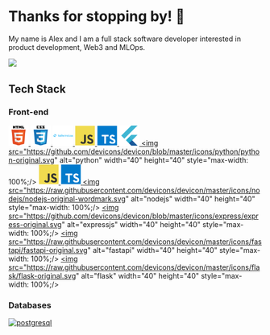
<h1>Thanks for stopping by! 👋</h1>
<p> My name is Alex and I am a full stack software developer interested in product development, Web3 and MLOps. </p>

[![](https://streak-stats.demolab.com/?user=acdemichele&theme=calm-pink)](https://github.com/acdemichele)

<h2>Tech Stack </h2>


<h3>Front-end</h3> 
    <a href="https://www.w3.org/html/" rel="nofollow"> <img src="https://raw.githubusercontent.com/devicons/devicon/master/icons/html5/html5-original-wordmark.svg" alt="html5" width="40" height="40" style="max-width: 100%;/> </a> 
    <a href="https://www.w3schools.com/css/" rel="nofollow"> <img src="https://raw.githubusercontent.com/devicons/devicon/master/icons/css3/css3-original-wordmark.svg" alt="css3" width="40" height="40" style="max-width: 100%;/> </a>
    <a href="https://tailwindcss.com/docs/installation" rel="nofollow"> <img src="https://raw.githubusercontent.com/devicons/devicon/master/icons/tailwindcss/tailwindcss-plain-wordmark.svg" alt="tailwindcss" width="40" height="40" style="max-width: 100%;/> </a>              <a href="https://developer.mozilla.org/en-US/docs/Web/JavaScript" rel="nofollow"> <img src="https://raw.githubusercontent.com/devicons/devicon/master/icons/javascript/javascript-original.svg" alt="javascript" width="40" height="40" style="max-width: 100%;"> </a>
    <a href="https://www.typescriptlang.org/" rel="nofollow"> <img src="https://raw.githubusercontent.com/devicons/devicon/master/icons/typescript/typescript-original.svg" alt="typescript" width="40" height="40" style="max-width: 100%;"> </a>
    <a href="https://docs.flutter.dev/" rel="nofollow"> <img src="https://github.com/devicons/devicon/blob/master/icons/flutter/flutter-original.svg" alt="flutter" width="40" height="40" style="max-width: 100%;/> </a>


<h3>Back-end</h3>

<a href="https://www.python.org/doc/" rel="nofollow"> <img src="https://github.com/devicons/devicon/blob/master/icons/python/python-original.svg" alt="python" width="40" height="40" style="max-width: 100%;/> </a> 
<a href="https://developer.mozilla.org/en-US/docs/Web/JavaScript" rel="nofollow"> <img src="https://raw.githubusercontent.com/devicons/devicon/master/icons/javascript/javascript-original.svg" alt="javascript" width="40" height="40" style="max-width: 100%;"> </a>
<a href="https://www.typescriptlang.org/" rel="nofollow"> <img src="https://raw.githubusercontent.com/devicons/devicon/master/icons/typescript/typescript-original.svg" alt="typescript" width="40" height="40" style="max-width: 100%;"> </a>
<a href="https://nodejs.org" rel="nofollow"> <img src="https://raw.githubusercontent.com/devicons/devicon/master/icons/nodejs/nodejs-original-wordmark.svg" alt="nodejs" width="40" height="40" style="max-width: 100%;/> </a> 
<a href="https://expressjs.com/en/5x/api.html" rel="nofollow"> <img src="https://github.com/devicons/devicon/blob/master/icons/express/express-original.svg" alt="expressjs" width="40" height="40" style="max-width: 100%;/> </a> 
<a href="https://fastapi.tiangolo.com/reference/" rel="nofollow"> <img src="https://raw.githubusercontent.com/devicons/devicon/master/icons/fastapi/fastapi-original.svg" alt="fastapi" width="40" height="40" style="max-width: 100%;/> </a>
<a href="https://flask.palletsprojects.com/en/3.0.x/" rel="nofollow"> <img src="https://raw.githubusercontent.com/devicons/devicon/master/icons/flask/flask-original.svg" alt="flask" width="40" height="40" style="max-width: 100%;/> </a>



<h3>Databases</h3>
<a href="https://www.postgresql.org/docs/" target="_blank"> <img src="https://upload.wikimedia.org/wikipedia/commons/thumb/2/29/Postgresql_elephant.svg/1200px-Postgresql_elephant.svg.png" alt="postgresql" width="40" height="40" style="max-width: 100%;/> </a>
<a href="https://www.mongodb.com/" target="_blank"> <img src="https://raw.githubusercontent.com/devicons/devicon/master/icons/mongodb/mongodb-original-wordmark.svg" alt="mongodb" width="40" height="40" style="max-width: 100%;/> </a>




<!--
**acdemichele/acdemichele** is a ✨ _special_ ✨ repository because its `README.md` (this file) appears on your GitHub profile.

Here are some ideas to get you started:

- 🔭 I’m currently working on ...
- 🌱 I’m currently learning ...
- 👯 I’m looking to collaborate on ...
- 🤔 I’m looking for help with ...
- 💬 Ask me about ...
- 📫 How to reach me: ...
- 😄 Pronouns: ...
- ⚡ Fun fact: ...
-->
